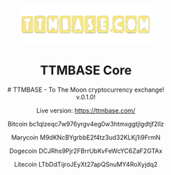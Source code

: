
<h1 align="center"> 
<br/><br/>
<img src="https://github.com/ttmbase/ttmtrade/blob/main/static_pages/TtmBase6.png" alt="Hellar" width="300"/>
</h1>

<div align="center">
<h1 align="center">

TTMBASE Core
===========

<div align="center"># TTMBASE - To The Moon cryptocurrency exchange!
<div align="center"> v.0.1.0!

Live version: https://ttmbase.com/


Bitcoin bc1qlzeqc7w976yrgv4eg0w3htmxggtjlgdtjf2llz

Marycoin M9dKNcBYgrbbE2f4tz3ud32KLKj1i9FrmN

Dogecoin DCJRhs9Pjr2FBrrUbKvFeWcYC6ZaF2GTAx

Litecoin LTbDdTijroJEyXt27apQSnuMY4RoXyjdq2





